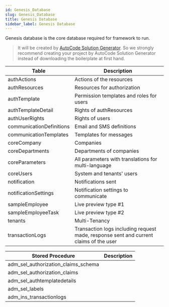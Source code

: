```yaml
---
id: Genesis_Database
slug: Genesis_Database
title: Genesis Database
sidebar_label: Genesis Database
---
```


Genesis database is the core database required for framework to run.
> It will be created by [AutoCode Solution Generator](Getting%20Started/Using_CLI_Solution_Generator.md). So we strongly recommend creating your project by AutoCode Solution Generator instead of downloading the boilerplate at first hand.

| Table | Description |
|--|--|
| authActions | Actions of the resources |
| authResources | Resources for authorization |
| authTemplate | Permission templates and roles for users |
| authTemplateDetail | Rights of authResources  |
| authUserRights | Rights of users |
| communicationDefinitions | Email and SMS definitions |
| communicationTemplates | Templates for messages |
| coreCompany | Companies |
| coreDepartments | Departments of companies |
| coreParameters | All parameters with translations for multi-language |
| coreUsers | System and tenants' users  |
| notification | Notifications sent |
| notificationSettings | Notification settings to communicate |
| sampleEmployee | Live preview type #1 |
| sampleEmployeeTask | Live preview type #2 |
| tenants | Multi-Tenancy |
| transactionLogs | Transaction logs including request made, response sent and current claims of the user |

| Stored Procedure | Description |
|--|--|
| adm_sel_authorization_claims_schema |  |
| adm_sel_authorization_claims |  |
| adm_sel_authtemplatedetails |  |
| adm_sel_labels |  |
| adm_ins_transactionlogs |  |
